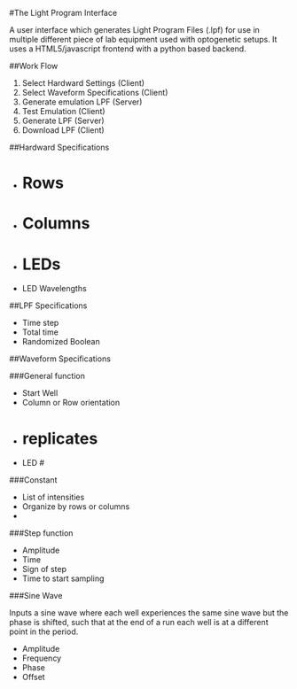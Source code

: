 #The Light Program Interface

A user interface which generates Light Program Files (.lpf) for use in multiple different piece of lab equipment used with optogenetic setups. It uses a HTML5/javascript frontend with a python based backend.

##Work Flow

1. Select Hardward Settings (Client)
2. Select Waveform Specifications (Client)
3. Generate emulation LPF (Server)
4. Test Emulation (Client)
5. Generate LPF (Server)
6. Download LPF (Client)

##Hardward Specifications

- # Rows
- # Columns
- # LEDs
- LED Wavelengths

##LPF Specifications
- Time step
- Total time
- Randomized Boolean

##Waveform Specifications

###General function
- Start Well
- Column or Row orientation
- # replicates
- LED #

###Constant

- List of intensities
- Organize by rows or columns
- 
###Step function
- Amplitude
- Time
- Sign of step
- Time to start sampling

###Sine Wave

Inputs a sine wave where each well experiences the same sine wave but the phase is shifted, such that at the end of a run each well is at a different point in the period.

- Amplitude
- Frequency
- Phase
- Offset
 
